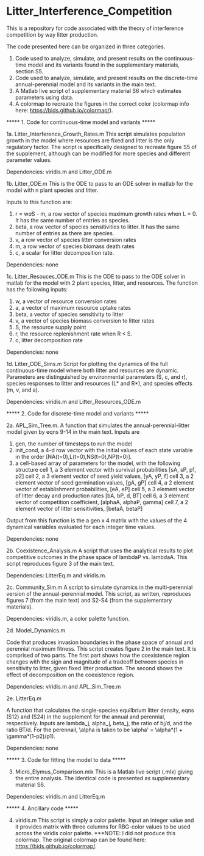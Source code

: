 # Litter_Interference_Competition
This is a repository for code associated with the theory of interference competition by way litter production.

The code presented here can be organized in three categories.
1. Code used to analyze, simulate, and present results on the continuous-time model and its variants found in the supplementary materials, section S5. 
2. Code used to analyze, simulate, and present results on the discrete-time annual-perennial model and its variants in the main text.
3. A Matlab live script of supplementary material S6 which estimates parameters using data. 
4. A colormap to recreate the figures in the correct color (colormap info here: https://bids.github.io/colormap/).




***** 1. Code for continuous-time model and variants *****

1a. Litter_Interference_Growth_Rates.m
This script simulates population growth in the model where resources are fixed and litter is the only regulatory factor. The script is specifically designed to recreate figure S5 of the supplement, although can be modified for more species and different parameter values.

Dependencies: viridis.m and Litter_ODE.m




1b. Litter_ODE.m
This is the ODE to pass to an ODE solver in matlab for the model with n plant species and litter.

Inputs to this function are:
1. r = w*a*S - m, a row vector of species maximum growth rates when L = 0. It has the same number of entries as species.
2. beta, a row vector of species sensitivities to litter. It has the same number of entries as there are species.
3. v, a row vector of species litter conversion rates
4. m, a row vector of species biomass death rates
5. c, a scalar for litter decomposition rate.

Dependencies: none




1c. Litter_Resouces_ODE.m
This is the ODE to pass to the ODE solver in matlab for the model with 2 plant species, litter, and resources. The function has the following inputs:
1. w, a vector of resource conversion rates
2. a, a vector of maximum resource uptake rates
3. beta, a vector of species sensitivity to litter
4. v, a vector of species biomass conversion to litter rates
5. S, the resource supply point
6. r, the resource replenishment rate when R < S.
7. c, litter decomposition rate

Dependencies: none




1d. Litter_ODE_Sims.m
Script for plotting the dynamics of the full continuous-time model where both litter and resources are dynamic. Parameters are distinguished by environmental parameters (S, c, and r), species responses to litter and resources (L* and R*), and species effects (m, v, and a). 

Dependencies: viridis.m and Litter_Resources_ODE.m




***** 2. Code for discrete-time model and variants *****

2a. APL_Sim_Tree.m.
A function that simulates the annual-perennial-litter model given by eqns 9-14 in the main text. Inputs are 
1. gen, the number of timesteps to run the model
2. init_cond, a 4-d row vector with the initial values of each state variable in the order [NA(t=0),L(t=0),NS(t=0),NP(t=0)].
3. a cell-based array of parameters for the model, with the following structure
	cell 1, a 3 element vector with survival probabilities [sA, sP, p1, p2]
	cell 2, a 3 element vector of seed yield values, [yA, yP, f]
	cell 3, a 2 element vector of seed germination values, [gA, gP]
	cell 4, a 2 element vector of establishment probabilities, [eA, eP]
	cell 5, a 3 element vector of litter decay and production rates [bA, bP, d, BT]
	cell 6, a 3 element vector of competition coefficient, [alphaA, alphaP, gamma]
	cell 7, a 2 element vector of litter sensitivities, [betaA, betaP]

Output from this function is the a gen x 4 matrix with the values of the 4 dynamical variables evaluated for each integer time values.

Dependencies: none



2b. Coexistence_Analysis.m
A script that uses the analytical results to plot competitive outcomes in the phase space of lambdaP vs. lambdaA. This script reproduces figure 3 of the main text.

Dependencies: LitterEq.m and viridis.m.



2c. Community_Sim.m
A script to simulate dynamics in the multi-perennial version of the annual-perennial model. This script, as written, reproduces figures 7 (from the main text) and S2-S4 (from the supplementary materials). 

Dependencies: viridis.m, a color palette function.



2d. Model_Dynamics.m

Code that produces invasion boundaries in the phase space of annual and perennial maximum fitness. This script creates figure 2 in the main text. It is comprised of two parts. The first part shows how the coexistence region changes with the sign and magnitude of a tradeoff between species in sensitivity to litter, given fixed litter production. The second shows the effect of decomposition on the coexistence region. 

Dependencies: viridis.m and APL_Sim_Tree.m



2e. LitterEq.m

A function that calculates the single-species equilbrium litter density, eqns (S12) and (S24) in the supplement for the annual and perennial, respectively. Inputs are lambda_j, alpha_j, beta_j, the ratio of bj/d, and the ratio BT/d. For the perennail, \alpha is taken to be \alpha' = \alpha*(1 + \gamma*(1-p2)/p1). 

Dependencies: none



***** 3. Code for fitting the model to data *****

3. Micro_Elymus_Comparison.mlx
This is a Matlab live script (.mlx) giving the entire analysis. The identical code is presented as supplementary material S6.

Dependencies: viridis.m and LitterEq.m


***** 4. Ancillary code *****

4. viridis.m
This script is simply a color palette. Input an integer value and it provides matrix with three columns for RBG-color values to be used across the viridis color palette. 
***NOTE: I did not produce this colormap. The original colormap can be found here: https://bids.github.io/colormap/. 
